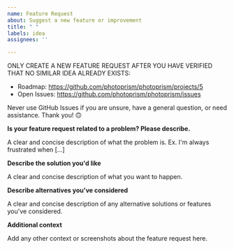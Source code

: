 ```yaml
---
name: Feature Request
about: Suggest a new feature or improvement
title: " "
labels: idea
assignees: ''

---
```


ONLY CREATE A NEW FEATURE REQUEST AFTER YOU HAVE VERIFIED THAT NO SIMILAR IDEA ALREADY EXISTS:

- Roadmap: https://github.com/photoprism/photoprism/projects/5
- Open Issues: https://github.com/photoprism/photoprism/issues

Never use GitHub Issues if you are unsure, have a general question, or need assistance. Thank you! 🙃

**Is your feature request related to a problem? Please describe.**

A clear and concise description of what the problem is. Ex. I'm always frustrated when [...]

**Describe the solution you'd like**

A clear and concise description of what you want to happen.

**Describe alternatives you've considered**

A clear and concise description of any alternative solutions or features you've considered.

**Additional context**

Add any other context or screenshots about the feature request here.
